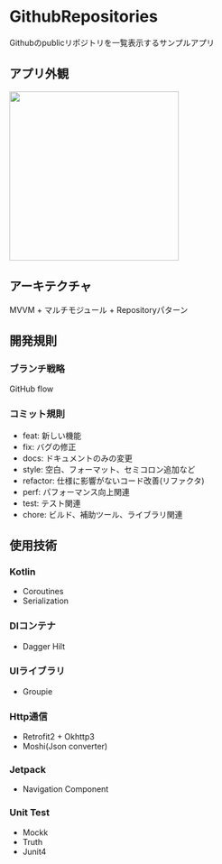 # GithubRepositories

Githubのpublicリポジトリを一覧表示するサンプルアプリ

## アプリ外観
<img width="300" src="https://user-images.githubusercontent.com/77588574/168717496-43bd3315-0898-408a-ae6c-ff2c951ce592.gif"/>

## アーキテクチャ

MVVM + マルチモジュール + Repositoryパターン

## 開発規則

### ブランチ戦略

GitHub flow

### コミット規則

- feat: 新しい機能
- fix: バグの修正
- docs: ドキュメントのみの変更
- style: 空白、フォーマット、セミコロン追加など
- refactor: 仕様に影響がないコード改善(リファクタ)
- perf: パフォーマンス向上関連
- test: テスト関連
- chore: ビルド、補助ツール、ライブラリ関連

## 使用技術

### Kotlin
- Coroutines
- Serialization

### DIコンテナ
- Dagger Hilt

### UIライブラリ
- Groupie

### Http通信
- Retrofit2 + Okhttp3
- Moshi(Json converter)

### Jetpack
- Navigation Component

### Unit Test
- Mockk
- Truth
- Junit4

 
    
